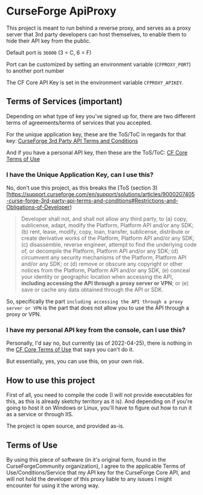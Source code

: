 # CurseForge ApiProxy

This project is meant to run behind a reverse proxy, and serves as a proxy server that 3rd party developers can host themselves, to enable them to hide their API key from the public.

Default port is `36000` (3 = C, 6 = F)

Port can be customized by setting an environment variable (`CFPROXY_PORT`) to another port number

The CF Core API Key is set in the environment variable `CFPROXY_APIKEY`.

## Terms of Services (important)

Depending on what type of key you've signed up for, there are two different terms of agreements/terms of services that you accepted.

For the unique application key, these are the ToS/ToC in regards for that key: [CurseForge 3rd Party API Terms and Conditions](https://support.curseforge.com/en/support/solutions/articles/9000207405-curse-forge-3rd-party-api-terms-and-conditions)

And if you have a personal API key, then these are the ToS/ToC: [CF Core Terms of Use](https://docs.curseforge.com/#terms-of-use)

### I have the Unique Application Key, can I use this?

No, don't use this project, as this breaks the [ToS (section 3)[https://support.curseforge.com/en/support/solutions/articles/9000207405-curse-forge-3rd-party-api-terms-and-conditions#Restrictions-and-Obligations-of-Developer)

> Developer shall not, and shall not allow any third party, to (a) copy, sublicense, adapt, modify the Platform, Platform API and/or any SDK; (b) rent, lease, modify, copy, loan, transfer, sublicense, distribute or create derivative works of the Platform, Platform API and/or any SDK; (c) disassemble, reverse engineer, attempt to find the underlying code of, or decompile the Platform, Platform API and/or any SDK; (d) circumvent any security mechanisms of the Platform, Platform API and/or any SDK; or (d) remove or obscure any copyright or other notices from the Platform, Platform API and/or any SDK, (e) conceal your identity or geographic location when accessing the API, **including accessing the API through a proxy server or VPN**;  or (e) save or cache any data obtained through the API or SDK.

So, specifically the part `including accessing the API through a proxy server or VPN` is the part that does not allow you to use the API through a proxy or VPN.

### I have my personal API key from the console, can I use this?

Personally, I'd say no, but currently (as of 2022-04-25), there is nothing in the [CF Core Terms of Use](https://docs.curseforge.com/#terms-of-use) that says you can't do it.

But essentially, yes, you can use this, on your own risk.

## How to use this project

First of all, you need to compile the code (I will not provide executables for this, as this is already sketchy territory as it is).
And depending on if you're going to host it on Windows or Linux, you'll have to figure out how to run it as a service or through IIS.

The project is open source, and provided as-is.

## Terms of Use

By using this piece of software (in it's original form, found in the CurseForgeCommunity organization), I agree to the applicable Terms of Use/Conditions/Service that my API key for the CurseForge Core API, and will not hold the developer of this proxy liable to any issues I might encounter for using it the wrong way.
